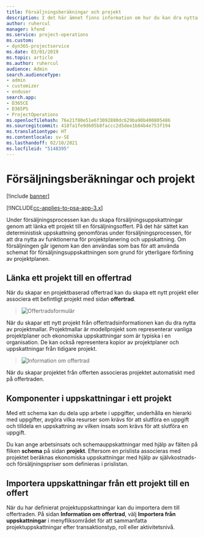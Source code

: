```yaml
---
title: Försäljningsberäkningar och projekt
description: I det här ämnet finns information om hur du kan dra nytta av schemat och uppskattningarna i försäljningsprocessen.
author: ruhercul
manager: kfend
ms.service: project-operations
ms.custom:
- dyn365-projectservice
ms.date: 03/01/2019
ms.topic: article
ms.author: ruhercul
audience: Admin
search.audienceType:
- admin
- customizer
- enduser
search.app:
- D365CE
- D365PS
- ProjectOperations
ms.openlocfilehash: 76e21f80e51e6f3092880dc629ba90b400805486
ms.sourcegitcommit: 418fa1fe9d605b8faccc2d5dee1b04b4e753f194
ms.translationtype: HT
ms.contentlocale: sv-SE
ms.lasthandoff: 02/10/2021
ms.locfileid: "5148395"
---
```

# <a name="sales-estimates-and-projects"></a>Försäljningsberäkningar och projekt

[!include [banner](../includes/psa-now-project-operations.md)]

[!INCLUDE[cc-applies-to-psa-app-3.x](../includes/cc-applies-to-psa-app-3x.md)]

Under försäljningsprocessen kan du skapa försäljningsuppskattningar genom att länka ett projekt till en försäljningsoffert. På det här sättet kan deterministisk uppskattning genomföras under försäljningsprocessen, för att dra nytta av funktionerna för projektplanering och uppskattning. Om försäljningen går igenom kan den användas som bas för att använda schemat för försäljningsuppskattningen som grund för ytterligare förfining av projektplanen.

## <a name="linking-a-project-to-a-quote-line"></a>Länka ett projekt till en offertrad

När du skapar en projektbaserad offertrad kan du skapa ett nytt projekt eller associera ett befintligt projekt med sidan **offertrad**. 

> ![Offertradsformulär](media/project-8.png)
 
När du skapar ett nytt projekt från offertradsinformationen kan du dra nytta av projektmallar. Projektmallar är modellprojekt som representerar vanliga projektplaner och ekonomiska uppskattningar som är typiska i en organisation. De kan också representera kopior av projektplaner och uppskattningar från tidigare projekt.

> ![Information om offertrad](media/project-9.png)
  
När du skapar projektet från offerten associeras projektet automatiskt med på offertraden.

## <a name="components-of-estimates-in-a-project"></a>Komponenter i uppskattningar i ett projekt

Med ett schema kan du dela upp arbete i uppgifter, underhålla en hierarki med uppgifter, avgöra vilka resurser som krävs för att slutföra en uppgift och tilldela en uppskattning av vilken insats som krävs för att slutföra en uppgift.

Du kan ange arbetsinsats och schemauppskattningar med hjälp av fälten på fliken **schema** på sidan **projekt**. Eftersom en prislista associeras med projektet beräknas ekonomiska uppskattningar med hjälp av självkostnads- och försäljningspriser som definieras i prislistan.

## <a name="importing-estimates-from-a-project-into-a-quote"></a>Importera uppskattningar från ett projekt till en offert

När du har definierat projektuppskattningar kan du importera dem till offertraden. På sidan **Information om offertrad**, välj **Importera från uppskattningar** i menyfliksområdet för att sammanfatta projektuppskattningar efter transaktionstyp, roll eller aktivitetsnivå.
